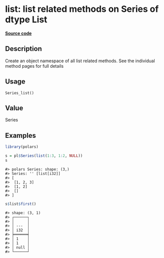 

# list: list related methods on Series of dtype List

[**Source code**](https://github.com/pola-rs/r-polars/tree/main/R/series__series.R#L916)

## Description

Create an object namespace of all list related methods. See the
individual method pages for full details

## Usage

<pre><code class='language-R'>Series_list()
</code></pre>

## Value

Series

## Examples

``` r
library(polars)

s = pl$Series(list(1:3, 1:2, NULL))
s
```

    #> polars Series: shape: (3,)
    #> Series: '' [list[i32]]
    #> [
    #>  [1, 2, 3]
    #>  [1, 2]
    #>  []
    #> ]

``` r
s$list$first()
```

    #> shape: (3, 1)
    #> ┌──────┐
    #> │      │
    #> │ ---  │
    #> │ i32  │
    #> ╞══════╡
    #> │ 1    │
    #> │ 1    │
    #> │ null │
    #> └──────┘
